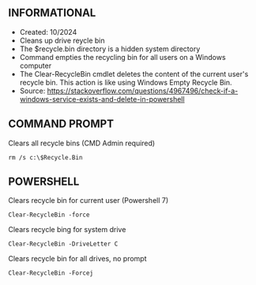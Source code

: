 ## INFORMATIONAL
- Created: 10/2024
- Cleans up drive reycle bin
- The $recycle.bin directory is a hidden system directory
- Command empties the recycling bin for all users on a Windows computer
- The Clear-RecycleBin cmdlet deletes the content of the current user's recycle bin. This action is like using Windows Empty Recycle Bin.
- Source: https://stackoverflow.com/questions/4967496/check-if-a-windows-service-exists-and-delete-in-powershell      

## COMMAND PROMPT
Clears all recycle bins (CMD Admin required)
```
rm /s c:\$Recycle.Bin 
```

## POWERSHELL
Clears recycle bin for current user (Powershell 7)
```
Clear-RecycleBin -force
```

Clears recycle bing for system drive
```
Clear-RecycleBin -DriveLetter C
```

Clears recycle bin for all drives, no prompt
```
Clear-RecycleBin -Forcej
```
